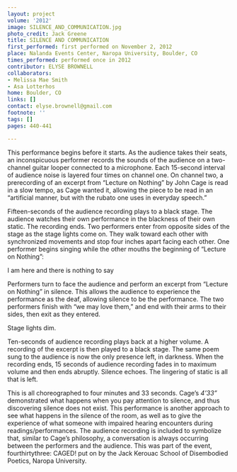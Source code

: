 ```yaml
---
layout: project
volume: '2012'
image: SILENCE_AND_COMMUNICATION.jpg
photo_credit: Jack Greene
title: SILENCE AND COMMUNICATION
first_performed: first performed on November 2, 2012
place: Nalanda Events Center, Naropa University, Boulder, CO
times_performed: performed once in 2012
contributor: ELYSE BROWNELL
collaborators:
- Melissa Mae Smith
- Asa Lotterhos
home: Boulder, CO
links: []
contact: elyse.brownell@gmail.com
footnote: ''
tags: []
pages: 440-441

---
```


This performance begins before it starts. As the audience takes their seats, an inconspicuous performer records the sounds of the audience on a two-channel guitar looper connected to a microphone. Each 15-second interval of audience noise is layered four times on channel one. On channel two, a prerecording of an excerpt from “Lecture on Nothing” by John Cage is read in a slow tempo, as Cage wanted it, allowing the piece to be read in an “artificial manner, but with the rubato one uses in everyday speech.”

Fifteen-seconds of the audience recording plays to a black stage. The audience watches their own performance in the blackness of their own static. The recording ends. Two performers enter from opposite sides of the stage as the stage lights come on. They walk toward each other with synchronized movements and stop four inches apart facing each other. One performer begins singing while the other mouths the beginning of “Lecture on Nothing”:

I am here		and there is nothing to say

Performers turn to face the audience and perform an excerpt from “Lecture on Nothing” in silence. This allows the audience to experience the performance as the deaf, allowing silence to be the performance. The two performers finish with “we may love them,” and end with their arms to their sides, then exit as they entered.

Stage lights dim.

Ten-seconds of audience recording plays back at a higher volume. A recording of the excerpt is then played to a black stage. The same poem sung to the audience is now the only presence left, in darkness. When the recording ends, 15 seconds of audience recording fades in to maximum volume and then ends abruptly. Silence echoes. The lingering of static is all that is left.

This is all choreographed to four minutes and 33 seconds. Cage’s _4’33”_ demonstrated what happens when you pay attention to silence, and thus discovering silence does not exist. This performance is another approach to see what happens in the silence of the room, as well as to give the experience of what someone with impaired hearing encounters during readings/performances. The audience recording is included to symbolize that, similar to Cage’s philosophy, a conversation is always occurring between the performers and the audience. This was part of the event, fourthirtythree: CAGED! put on by the Jack Kerouac School of Disembodied Poetics, Naropa University.
